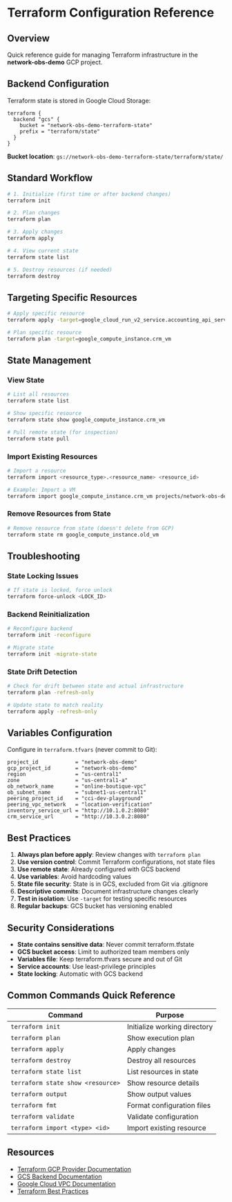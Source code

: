 # Terraform Configuration Reference

## Overview
Quick reference guide for managing Terraform infrastructure in the **network-obs-demo** GCP project.

## Backend Configuration

Terraform state is stored in Google Cloud Storage:

```hcl
terraform {
  backend "gcs" {
    bucket = "network-obs-demo-terraform-state"
    prefix = "terraform/state"
  }
}
```

**Bucket location**: `gs://network-obs-demo-terraform-state/terraform/state/`

## Standard Workflow

```bash
# 1. Initialize (first time or after backend changes)
terraform init

# 2. Plan changes
terraform plan

# 3. Apply changes
terraform apply

# 4. View current state
terraform state list

# 5. Destroy resources (if needed)
terraform destroy
```

## Targeting Specific Resources

```bash
# Apply specific resource
terraform apply -target=google_cloud_run_v2_service.accounting_api_service

# Plan specific resource
terraform plan -target=google_compute_instance.crm_vm
```

## State Management

### View State
```bash
# List all resources
terraform state list

# Show specific resource
terraform state show google_compute_instance.crm_vm

# Pull remote state (for inspection)
terraform state pull
```

### Import Existing Resources
```bash
# Import a resource
terraform import <resource_type>.<resource_name> <resource_id>

# Example: Import a VM
terraform import google_compute_instance.crm_vm projects/network-obs-demo/zones/asia-east1-a/instances/crm-vm
```

### Remove Resources from State
```bash
# Remove resource from state (doesn't delete from GCP)
terraform state rm google_compute_instance.old_vm
```

## Troubleshooting

### State Locking Issues
```bash
# If state is locked, force unlock
terraform force-unlock <LOCK_ID>
```

### Backend Reinitialization
```bash
# Reconfigure backend
terraform init -reconfigure

# Migrate state
terraform init -migrate-state
```

### State Drift Detection
```bash
# Check for drift between state and actual infrastructure
terraform plan -refresh-only

# Update state to match reality
terraform apply -refresh-only
```

## Variables Configuration

Configure in `terraform.tfvars` (never commit to Git):

```hcl
project_id            = "network-obs-demo"
gcp_project_id        = "network-obs-demo"
region                = "us-central1"
zone                  = "us-central1-a"
ob_network_name       = "online-boutique-vpc"
ob_subnet_name        = "subnet1-us-central1"
peering_project_id    = "cci-dev-playground"
peering_vpc_network   = "location-verification"
inventory_service_url = "http://10.1.0.2:8080"
crm_service_url       = "http://10.3.0.2:8080"
```

## Best Practices

1. **Always plan before apply**: Review changes with `terraform plan`
2. **Use version control**: Commit Terraform configurations, not state files
3. **Use remote state**: Already configured with GCS backend
4. **Use variables**: Avoid hardcoding values
5. **State file security**: State is in GCS, excluded from Git via .gitignore
6. **Descriptive commits**: Document infrastructure changes clearly
7. **Test in isolation**: Use `-target` for testing specific resources
8. **Regular backups**: GCS bucket has versioning enabled

## Security Considerations

- **State contains sensitive data**: Never commit terraform.tfstate
- **GCS bucket access**: Limit to authorized team members only
- **Variables file**: Keep terraform.tfvars secure and out of Git
- **Service accounts**: Use least-privilege principles
- **State locking**: Automatic with GCS backend

## Common Commands Quick Reference

| Command | Purpose |
|---------|---------|
| `terraform init` | Initialize working directory |
| `terraform plan` | Show execution plan |
| `terraform apply` | Apply changes |
| `terraform destroy` | Destroy all resources |
| `terraform state list` | List resources in state |
| `terraform state show <resource>` | Show resource details |
| `terraform output` | Show output values |
| `terraform fmt` | Format configuration files |
| `terraform validate` | Validate configuration |
| `terraform import <type> <id>` | Import existing resource |

## Resources

- [Terraform GCP Provider Documentation](https://registry.terraform.io/providers/hashicorp/google/latest/docs)
- [GCS Backend Documentation](https://www.terraform.io/docs/language/settings/backends/gcs.html)
- [Google Cloud VPC Documentation](https://cloud.google.com/vpc/docs)
- [Terraform Best Practices](https://www.terraform.io/docs/cloud/guides/recommended-practices/index.html)
